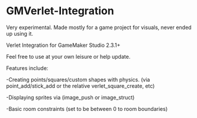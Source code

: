 # GMVerlet-Integration
Very experimental. Made mostly for a game project for visuals, never ended up using it.

Verlet Integration for GameMaker Studio 2.3.1+

Feel free to use at your own leisure or help update. 

Features include:

-Creating points/squares/custom shapes with physics. (via point_add/stick_add or the relative verlet_square_create, etc)

-Displaying sprites via (image_push or image_struct) 

-Basic room constraints (set to be between 0 to room boundaries)
